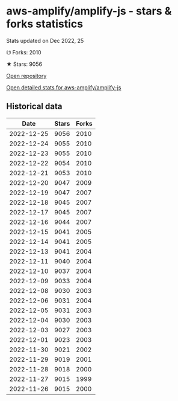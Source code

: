 # aws-amplify/amplify-js - stars & forks statistics

Stats updated on Dec 2022, 25

☋ Forks: 2010

★ Stars: 9056

[Open repository](https://github.com/aws-amplify/amplify-js)

[Open detailed stats for aws-amplify/amplify-js](https://reviewgithub.com/rep/aws-amplify/amplify-js)

## Historical data
| Date | Stars | Forks |
|------|-------|-------|
| 2022-12-25 | 9056 | 2010 | 
| 2022-12-24 | 9055 | 2010 | 
| 2022-12-23 | 9055 | 2010 | 
| 2022-12-22 | 9054 | 2010 | 
| 2022-12-21 | 9053 | 2010 | 
| 2022-12-20 | 9047 | 2009 | 
| 2022-12-19 | 9047 | 2007 | 
| 2022-12-18 | 9045 | 2007 | 
| 2022-12-17 | 9045 | 2007 | 
| 2022-12-16 | 9044 | 2007 | 
| 2022-12-15 | 9041 | 2005 | 
| 2022-12-14 | 9041 | 2005 | 
| 2022-12-13 | 9041 | 2004 | 
| 2022-12-11 | 9040 | 2004 | 
| 2022-12-10 | 9037 | 2004 | 
| 2022-12-09 | 9033 | 2004 | 
| 2022-12-08 | 9030 | 2003 | 
| 2022-12-06 | 9031 | 2004 | 
| 2022-12-05 | 9031 | 2003 | 
| 2022-12-04 | 9030 | 2003 | 
| 2022-12-03 | 9027 | 2003 | 
| 2022-12-01 | 9023 | 2003 | 
| 2022-11-30 | 9021 | 2002 | 
| 2022-11-29 | 9019 | 2001 | 
| 2022-11-28 | 9018 | 2000 | 
| 2022-11-27 | 9015 | 1999 | 
| 2022-11-26 | 9015 | 2000 | 

